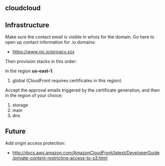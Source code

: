 cloudcloud
----------


## Infrastructure

Make sure the contact email is visible in whois for the domain. Go here to open up contact
information for .io domains:

- <https://www.nic.io/privacy.xzx>

Then provision stacks in this order:

In the region **us-east-1**:

1. global (CloudFront requires certificates in this region)

Accept the approval emails triggered by the certificate generation, and then
in the region of your choice:

1. storage
2. main
3. dns


## Future

Add origin access protection:
- http://docs.aws.amazon.com/AmazonCloudFront/latest/DeveloperGuide/private-content-restricting-access-to-s3.html
